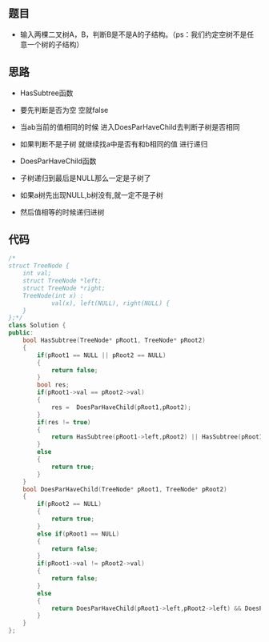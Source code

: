 ## 题目

- 输入两棵二叉树A，B，判断B是不是A的子结构。（ps：我们约定空树不是任意一个树的子结构）



## 思路

- HasSubtree函数
- 要先判断是否为空 空就false
- 当ab当前的值相同的时候 进入DoesParHaveChild去判断子树是否相同
- 如果判断不是子树 就继续找a中是否有和b相同的值 进行递归



- DoesParHaveChild函数
- 子树递归到最后是NULL那么一定是子树了
- 如果a树先出现NULL,b树没有,就一定不是子树
- 然后值相等的时候递归进树

## 代码

```cpp
/*
struct TreeNode {
	int val;
	struct TreeNode *left;
	struct TreeNode *right;
	TreeNode(int x) :
			val(x), left(NULL), right(NULL) {
	}
};*/
class Solution {
public:
    bool HasSubtree(TreeNode* pRoot1, TreeNode* pRoot2)
    {
        if(pRoot1 == NULL || pRoot2 == NULL)
        {
            return false;
        }
        bool res;
        if(pRoot1->val == pRoot2->val)
        {
            res =  DoesParHaveChild(pRoot1,pRoot2);
        }
        if(res != true)
        {
            return HasSubtree(pRoot1->left,pRoot2) || HasSubtree(pRoot1->right,pRoot2);
        }
        else
        {
            return true;
        }
    }
    bool DoesParHaveChild(TreeNode* pRoot1, TreeNode* pRoot2)
    {
        if(pRoot2 == NULL)
        {
            return true;
        }
        else if(pRoot1 == NULL)
        {
            return false;
        }
        if(pRoot1->val != pRoot2->val)
        {
            return false;
        }
        else
        {
            return DoesParHaveChild(pRoot1->left,pRoot2->left) && DoesParHaveChild(pRoot1->right,pRoot2->right);
        }
    }
};
```

